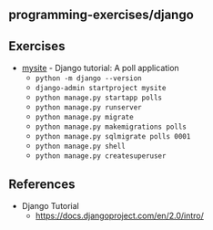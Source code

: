 ## programming-exercises/django

## Exercises
* [mysite](mysite) - Django tutorial: A poll application
  * `python -m django --version`
  * `django-admin startproject mysite`
  * `python manage.py startapp polls`
  * `python manage.py runserver`
  * `python manage.py migrate`
  * `python manage.py makemigrations polls`
  * `python manage.py sqlmigrate polls 0001`
  * `python manage.py shell`
  * `python manage.py createsuperuser`

## References
* Django Tutorial
  * https://docs.djangoproject.com/en/2.0/intro/

